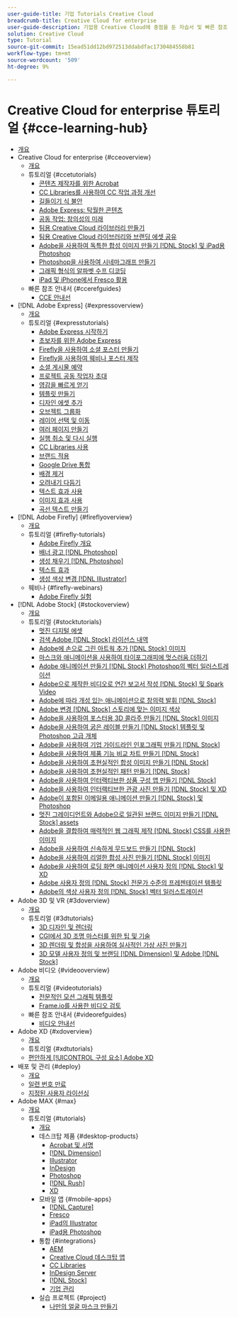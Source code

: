 ```yaml
---
user-guide-title: 기업 Tutorials Creative Cloud
breadcrumb-title: Creative Cloud for enterprise
user-guide-description: 기업용 Creative Cloud에 중점을 둔 자습서 및 빠른 참조 안내서 보기
solution: Creative Cloud
type: Tutorial
source-git-commit: 15ead51dd12bd972513ddabdfac1730484558b81
workflow-type: tm+mt
source-wordcount: '509'
ht-degree: 9%

---
```



# Creative Cloud for enterprise 튜토리얼 {#cce-learning-hub}

+ [개요](overview.md)
+ Creative Cloud for enterprise {#cceoverview}
   + [개요](cce/overview-cce.md)
   + 튜토리얼 {#ccetutorials}
      + [콘텐츠 제작자를 위한 Acrobat](cce/acrobat-content-creators.md)
      + [CC Libraries를 사용하여 CC 작업 과정 개선](cce/cc-workflows-cc-libraries.md)
      + [길들이기 식 불안](cce/taming-type-anxiety.md)
      + [Adobe Express: 탁월한 콘텐츠](cce/adobe-express-content-that-stands-out.md)
      + [공동 작업: 창의성의 미래](cce/collaboration-the-future-of-creativity.md)
      + [팀용 Creative Cloud 라이브러리 만들기](cce/ccteamlibraries.md)
      + [팀용 Creative Cloud 라이브러리와 브랜딩 에셋 공유](cce/sharecclibraries.md)
      + [Adobe을 사용하여 독특한 합성 이미지 만들기 [!DNL Stock] 및 iPad용 Photoshop](cce/compositepsipad.md)
      + [Photoshop을 사용하여 시네마그래프 만들기](cce/cinemagraphps.md)
      + [그래픽 형식의 알파벳 수프 디코딩](cce/alphabetsoup.md)
      + [iPad 및 iPhone에서 Fresco 활용](cce/frescoworkshop.md)
   + 빠른 참조 안내서 {#ccerefguides}
      + [CCE 안내선](quick-reference/overview-ref.md)
+ [!DNL Adobe Express] {#expressoverview}
   + [개요](express/overview-express.md)
   + 튜토리얼 {#expresstutorials}
      + [Adobe Express 시작하기](express/get-started.md)
      + [초보자를 위한 Adobe Express](express/adobe-express-beginners.md)
      + [Firefly을 사용하여 소셜 포스터 만들기](express/create-social-posters.md)
      + [Firefly을 사용하여 웨비나 포스터 제작](express/create-webinar-poster.md)
      + [소셜 게시물 예약](express/schedule.md)
      + [프로젝트 공동 작업자 초대](express/collaborate.md)
      + [영감을 빠르게 얻기](express/get-inspiration.md)
      + [템플릿 만들기](express/create-templates.md)
      + [디자인 에셋 추가](express/add-design-assets.md)
      + [오브젝트 그룹화](express/group-objects.md)
      + [레이어 선택 및 이동](express/layers.md)
      + [여러 페이지 만들기](express/multiple-pages.md)
      + [실행 취소 및 다시 실행](express/undo-redo.md)
      + [CC Libraries 사용](express/cc-libraries.md)
      + [브랜드 적용](express/brand.md)
      + [Google Drive 통합](express/google-drive.md)
      + [배경 제거](express/remove-background.md)
      + [오려내기 다듬기](express/refine-cutout.md)
      + [텍스트 효과 사용](express/text-effects.md)
      + [이미지 효과 사용](express/image-effects.md)
      + [곡선 텍스트 만들기](express/create-curved-text.md)
+ [!DNL Adobe Firefly] {#fireflyoverview}
   + [개요](firefly/overview-firefly.md)
   + 튜토리얼 {#firefly-tutorials}
      + [Adobe Firefly 개요](firefly/overview-of-firefly.md)
      + [배너 광고 [!DNL Photoshop]](firefly/web-banner-ad.md)
      + [생성 채우기 [!DNL Photoshop]](firefly/generative-fill.md)
      + [텍스트 효과](firefly/text-effects.md)
      + [생성 색상 변경 [!DNL Illustrator]](firefly/generative-recolor.md)
   + 웨비나 {#firefly-webinars}
      + [Adobe Firefly 실험](firefly/webinar-experimenting.md)
+ [!DNL Adobe Stock] {#stockoverview}
   + [개요](stock/overview-stock.md)
   + 튜토리얼 {#stocktutorials}
      + [멋진 디지털 에셋](stock/stunning-digital-assets.md)
      + [검색 Adobe [!DNL Stock] 라이선스 내역](stock/searchstock.md)
      + [Adobe에 손으로 그린 아트웍 추가 [!DNL Stock] 이미지](stock/handdrawn.md)
      + [마스크와 애니메이션을 사용하여 타이포그래피에 멋스러움 더하기](stock/flairtypography.md)
      + [Adobe 애니메이션 만들기 [!DNL Stock] Photoshop의 벡터 일러스트레이션](stock/animatevector.md)
      + [Adobe으로 제작한 비디오로 연간 보고서 작성 [!DNL Stock] 및 Spark Video](stock/annualreport.md)
      + [Adobe에 따라 개성 있는 애니메이션으로 창의력 발휘 [!DNL Stock]](stock/customanimations.md)
      + [Adobe 변경 [!DNL Stock] 스토리에 맞는 이미지 색상](stock/changecolors.md)
      + [Adobe을 사용하여 포스터용 3D 콜라주 만들기 [!DNL Stock] 이미지](stock/collage.md)
      + [Adobe을 사용하여 굵은 레이블 만들기 [!DNL Stock] 템플릿 및 Photoshop 고급 개체](stock/boldlabel.md)
      + [Adobe을 사용하여 기업 가이드라인 인포그래픽 만들기 [!DNL Stock]](stock/infographic.md)
      + [Adobe을 사용하여 제품 기능 비교 차트 만들기 [!DNL Stock]](stock/featurecomparison.md)
      + [Adobe을 사용하여 초현실적인 합성 이미지 만들기 [!DNL Stock]](stock/surrealcomposite.md)
      + [Adobe을 사용하여 초현실적인 패턴 만들기 [!DNL Stock]](stock/surrealpattern.md)
      + [Adobe을 사용하여 인터랙티브한 상품 구성 앱 만들기 [!DNL Stock]](stock/productconfigurator.md)
      + [Adobe을 사용하여 인터랙티브한 관광 사진 만들기 [!DNL Stock] 및 XD](stock/interactivetourismphoto.md)
      + [Adobe이 포함된 이메일용 애니메이션 만들기 [!DNL Stock] 및 Photoshop](stock/animationemail.md)
      + [멋진 그레이디언트와 Adobe으로 일관된 브랜드 이미지 만들기 [!DNL Stock] assets](stock/brandgradients.md)
      + [Adobe을 결합하여 매력적인 웹 그래픽 제작 [!DNL Stock] CSS를 사용한 이미지](stock/webgraphics.md)
      + [Adobe을 사용하여 신속하게 무드보드 만들기 [!DNL Stock]](stock/moodboard.md)
      + [Adobe을 사용하여 리얼한 합성 사진 만들기 [!DNL Stock] 이미지](stock/realisticcomposite.md)
      + [Adobe을 사용하여 로딩 화면 애니메이션 사용자 정의 [!DNL Stock] 및 XD](stock/loadingscreen.md)
      + [Adobe 사용자 정의 [!DNL Stock] 전문가 수준의 프레젠테이션 템플릿](stock/presentationtemplate.md)
      + [Adobe의 색상 사용자 정의 [!DNL Stock] 벡터 일러스트레이션](stock/customizecolors.md)
+ Adobe 3D 및 VR {#3doverview}
   + [개요](3di/overview-3di.md)
   + 튜토리얼 {#3dtutorials}
      + [3D 디자인 및 렌더링](3di/substance-3d-stager.md)
      + [CGI에서 3D 조명 마스터를 위한 팁 및 기술](3di/mastering3dlighting.md)
      + [3D 렌더링 및 합성을 사용하여 실사적인 가상 사진 만들기](3di/photorealistic.md)
      + [3D 모델 사용자 정의 및 브랜딩 [!DNL Dimension] 및 Adobe [!DNL Stock]](3di/3ddimensionstock.md)
+ Adobe 비디오 {#videooverview}
   + [개요](dva/overview-dva.md)
   + 튜토리얼 {#videotutorials}
      + [전문적인 모션 그래픽 템플릿](dva/motion-graphics-templates.md)
      + [Frame.io를 사용한 비디오 검토](dva/video-review-frame-io.md)
   + 빠른 참조 안내서 {#videorefguides}
      + [비디오 안내선](dva/overview-dva-ref.md)
+ Adobe XD {#xdoverview}
   + [개요](xd/overview-xd.md)
   + 튜토리얼 {#xdtutorials}
   + [편안하게 [!UICONTROL 구성 요소] Adobe XD](xd/components.md)
+ 배포 및 관리 {#deploy}
   + [개요](deploy/overview-deploy.md)
   + [일련 번호 만료](deploy/cceserial.md)
   + [지정된 사용자 라이선싱](deploy/nameduserlicensing.md)
+ Adobe MAX {#max}
   + [개요](max/overview-max.md)
   + 튜토리얼 {#tutorials}
      + [개요](max/maxtutorials.md)
      + 데스크탑 제품 {#desktop-products}
         + [Acrobat 및 서명](max/acrobat-sign.md)
         + [[!DNL Dimension]](max/dimension.md)
         + [Illustrator](max/illustrator.md)
         + [InDesign](max/indesign.md)
         + [Photoshop](max/photoshop.md)
         + [[!DNL Rush]](max/rush.md)
         + [XD](max/xd.md)
      + 모바일 앱 {#mobile-apps}
         + [[!DNL Capture]](max/capture.md)
         + [Fresco](max/fresco.md)
         + [iPad의 Illustrator](max/illustratoripad.md)
         + [iPad용 Photoshop](max/photoshopipad.md)
      + 통합 {#integrations}
         + [AEM](max/aem.md)
         + [Creative Cloud 데스크탑 앱](max/creativeclouddesktopapp.md)
         + [CC Libraries](max/cclibraries.md)
         + [InDesign Server](max/indesignserver.md)
         + [[!DNL Stock]](max/stock.md)
         + [기업 관리](max/enterprise.md)
      + 실습 프로젝트 {#project}
         + [나만의 얼굴 마스크 만들기](max/handsonproject.md)